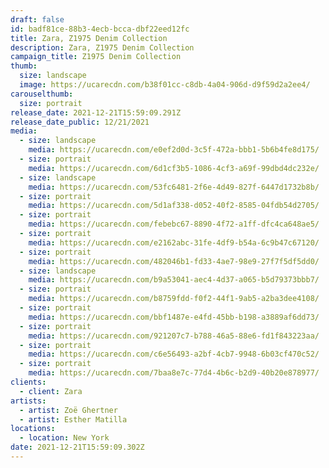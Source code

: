 ```yaml
---
draft: false
id: badf81ce-88b3-4ecb-bcca-dbf22eed12fc
title: Zara, Z1975 Denim Collection
description: Zara, Z1975 Denim Collection
campaign_title: Z1975 Denim Collection
thumb:
  size: landscape
  image: https://ucarecdn.com/b38f01cc-c8db-4a04-906d-d9f59d2a2ee4/
carouselthumb:
  size: portrait
release_date: 2021-12-21T15:59:09.291Z
release_date_public: 12/21/2021
media:
  - size: landscape
    media: https://ucarecdn.com/e0ef2d0d-3c5f-472a-bbb1-5b6b4fe8d175/
  - size: portrait
    media: https://ucarecdn.com/6d1cf3b5-1086-4cf3-a69f-99dbd4dc232e/
  - size: landscape
    media: https://ucarecdn.com/53fc6481-2f6e-4d49-827f-6447d1732b8b/
  - size: portrait
    media: https://ucarecdn.com/5d1af338-d052-40f2-8585-04fdb54d2705/
  - size: portrait
    media: https://ucarecdn.com/febebc67-8890-4f72-a1ff-dfc4ca648ae5/
  - size: portrait
    media: https://ucarecdn.com/e2162abc-31fe-4df9-b54a-6c9b47c67120/
  - size: portrait
    media: https://ucarecdn.com/482046b1-fd33-4ae7-98e9-27f7f5df5dd0/
  - size: landscape
    media: https://ucarecdn.com/b9a53041-aec4-4d37-a065-b5d79373bbb7/
  - size: portrait
    media: https://ucarecdn.com/b8759fdd-f0f2-44f1-9ab5-a2ba3dee4108/
  - size: portrait
    media: https://ucarecdn.com/bbf1487e-e4fd-45bb-b198-a3889af6dd73/
  - size: portrait
    media: https://ucarecdn.com/921207c7-b788-46a5-88e6-fd1f843223aa/
  - size: portrait
    media: https://ucarecdn.com/c6e56493-a2bf-4cb7-9948-6b03cf470c52/
  - size: portrait
    media: https://ucarecdn.com/7baa8e7c-77d4-4b6c-b2d9-40b20e878977/
clients:
  - client: Zara
artists:
  - artist: Zoë Ghertner
  - artist: Esther Matilla
locations:
  - location: New York
date: 2021-12-21T15:59:09.302Z
---
```

